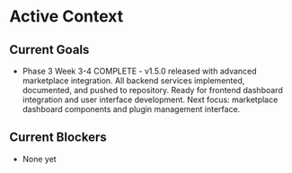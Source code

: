 # Active Context

## Current Goals

- Phase 3 Week 3-4 COMPLETE - v1.5.0 released with advanced marketplace integration. All backend services implemented, documented, and pushed to repository. Ready for frontend dashboard integration and user interface development. Next focus: marketplace dashboard components and plugin management interface.

## Current Blockers

- None yet